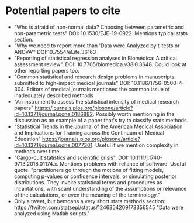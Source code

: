 # Potential papers to cite

* "Who is afraid of non-normal data? Choosing between parametric and non-parametric tests" DOI: 10.1530/EJE-19-0922. Mentions typical stats section.
* "Why we need to report more than 'Data were Analyzed by t-tests or ANOVA'" DOI:10.7554/eLife.36163
* "Reporting of statistical regression analyses in Biomédica: A critical assessment review". DOI: 10.7705/biomedica.v38i0.3648. Could look at other reporting papers too.
* "Common statistical and research design problems in manuscripts submitted to high-impact medical journals" DOI: 10.1186/1756-0500-4-304. Editors of medical journals mentioned the common issue of inadequately described methods
* "An instrument to assess the statistical intensity of medical research papers" https://journals.plos.org/plosone/article?id=10.1371/journal.pone.0186882. Possibly worth mentioning in the discussion as an example of a paper that's try to classify stats methods.
* "Statistical Trends in the Journal of the American Medical Association and Implications for Training across the Continuum of Medical Education" https://journals.plos.org/plosone/article?id=10.1371/journal.pone.0077301. Useful if we mention complexity in methods over time.
* "Cargo-cult statistics and scientific crisis". DOI: 10.1111/j.1740-9713.2018.01174.x. Mentions problems with reliance of software. Useful quote: "practitioners go through the motions of fitting models, computing p-values or confidence intervals, or simulating posterior distributions. They invoke statistical terms and procedures as incantations, with scant understanding of the assumptions or relevance of the calculations, or even the meaning of the terminology."
* Only a tweet, but bemoans a very short stats methods section: https://twitter.com/statsepi/status/1246354209173356545 "Data were analyzed using Matlab scripts."
